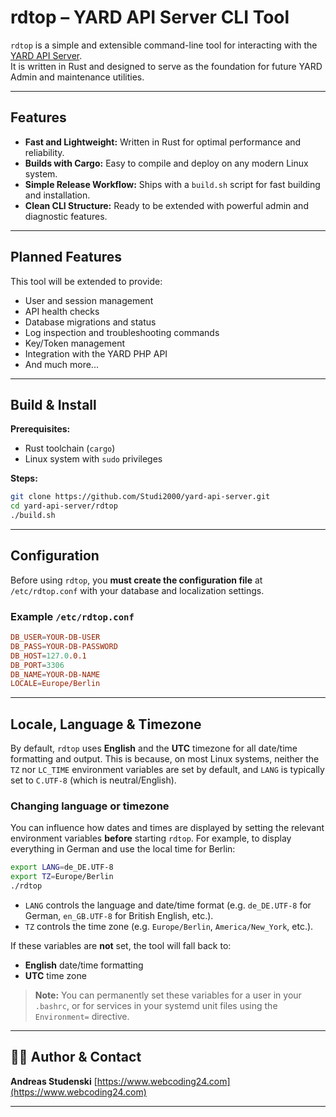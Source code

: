 # rdtop – YARD API Server CLI Tool

`rdtop` is a simple and extensible command-line tool for interacting with the [YARD API Server](https://github.com/Studi2000/yard-api-server).  
It is written in Rust and designed to serve as the foundation for future YARD Admin and maintenance utilities.

---

## Features

- **Fast and Lightweight:** Written in Rust for optimal performance and reliability.
- **Builds with Cargo:** Easy to compile and deploy on any modern Linux system.
- **Simple Release Workflow:** Ships with a `build.sh` script for fast building and installation.
- **Clean CLI Structure:** Ready to be extended with powerful admin and diagnostic features.

---

## Planned Features

This tool will be extended to provide:

- User and session management
- API health checks
- Database migrations and status
- Log inspection and troubleshooting commands
- Key/Token management
- Integration with the YARD PHP API
- And much more...

---

## Build & Install

**Prerequisites:**
- Rust toolchain (`cargo`)
- Linux system with `sudo` privileges

**Steps:**

```bash
git clone https://github.com/Studi2000/yard-api-server.git
cd yard-api-server/rdtop
./build.sh
```
---
## Configuration

Before using `rdtop`, you **must create the configuration file** at `/etc/rdtop.conf` with your database and localization settings.

### Example `/etc/rdtop.conf`

```conf
DB_USER=YOUR-DB-USER
DB_PASS=YOUR-DB-PASSWORD
DB_HOST=127.0.0.1
DB_PORT=3306
DB_NAME=YOUR-DB-NAME
LOCALE=Europe/Berlin
```
---

## Locale, Language & Timezone

By default, `rdtop` uses **English** and the **UTC** timezone for all date/time formatting and output.
This is because, on most Linux systems, neither the `TZ` nor `LC_TIME` environment variables are set by default, and `LANG` is typically set to `C.UTF-8` (which is neutral/English).

### Changing language or timezone

You can influence how dates and times are displayed by setting the relevant environment variables **before** starting `rdtop`.
For example, to display everything in German and use the local time for Berlin:

```bash
export LANG=de_DE.UTF-8
export TZ=Europe/Berlin
./rdtop
```

* `LANG` controls the language and date/time format (e.g. `de_DE.UTF-8` for German, `en_GB.UTF-8` for British English, etc.).
* `TZ` controls the time zone (e.g. `Europe/Berlin`, `America/New_York`, etc.).

If these variables are **not** set, the tool will fall back to:

* **English** date/time formatting
* **UTC** time zone

> **Note:**
> You can permanently set these variables for a user in your `.bashrc`, or for services in your systemd unit files using the `Environment=` directive.

---

## 🧑‍💻 Author & Contact

**Andreas Studenski**
[https://www.webcoding24.com](https://www.webcoding24.com)

---